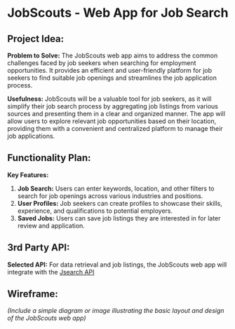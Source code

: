 # JobScouts - Web App for Job Search

## Project Idea:

**Problem to Solve:** The JobScouts web app aims to address the common challenges faced by job seekers when searching for employment opportunities. It provides an efficient and user-friendly platform for job seekers to find suitable job openings and streamlines the job application process.

**Usefulness:** JobScouts will be a valuable tool for job seekers, as it will simplify their job search process by aggregating job listings from various sources and presenting them in a clear and organized manner. The app will allow users to explore relevant job opportunities based on their location, providing them with a convenient and centralized platform to manage their job applications.

## Functionality Plan:

**Key Features:**
1. **Job Search:** Users can enter keywords, location, and other filters to search for job openings across various industries and positions.
2. **User Profiles:** Job seekers can create profiles to showcase their skills, experience, and qualifications to potential employers.
3. **Saved Jobs:** Users can save job listings they are interested in for later review and application.

## 3rd Party API:

**Selected API:** For data retrieval and job listings, the JobScouts web app will integrate with the [Jsearch API](https://rapidapi.com/letscrape-6bRBa3QguO5/api/jsearch)

## Wireframe:

_*(Include a simple diagram or image illustrating the basic layout and design of the JobScouts web app)*_
